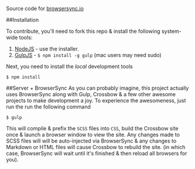 Source code for [browsersync.io](http://browsersync.io/)

##Installation

To contribute, you'll need to fork this repo & install the following system-wide tools:

1. [NodeJS](http://nodejs.org) - use the installer.
2. [GulpJS](https://github.com/gulpjs/gulp) - `$ npm install -g gulp` (mac users may need sudo)

Next, you need to install the *local* development tools

```
$ npm install
```

##Server + BrowserSync
As you can probably imagine, this project actually uses BrowserSync along with Gulp, Crossbow & a few other awesome projects
to make development a joy. To experience the awesomeness, just run the run the following command

```
$ gulp
```

This will compile & prefix the `SCSS` files into `CSS`, build the Crossbow site once & launch a browser window to view the site.
Any changes made to SCSS files will will be auto-injected via BrowserSync & any changes to Markdown or HTML files will cause
Crossbow to rebuild the site. (in which case, BrowserSync will wait until it's finished & then reload all browsers for you).